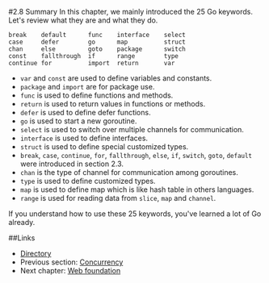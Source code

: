#2.8 Summary
In this chapter, we mainly introduced the 25 Go keywords. Let's review what they are and what they do.

	break    default      func    interface    select
	case     defer        go      map          struct
	chan     else         goto    package      switch
	const    fallthrough  if      range        type
	continue for          import  return       var
	
- `var` and `const` are used to define variables and constants.
- `package` and `import` are for package use.
- `func` is used to define functions and methods.
- `return` is used to return values in functions or methods.
- `defer` is used to define defer functions.
- `go` is used to start a new goroutine.
- `select` is used to switch over multiple channels for communication.
- `interface` is used to define interfaces.
- `struct` is used to define special customized types.
- `break`, `case`, `continue`, `for`, `fallthrough`, `else`, `if`, `switch`, `goto`, `default` were introduced in section 2.3.
- `chan` is the type of channel for communication among goroutines.
- `type` is used to define customized types.
- `map` is used to define map which is like hash table in others languages.
- `range` is used for reading data from `slice`, `map` and `channel`.

If you understand how to use these 25 keywords, you've learned a lot of Go already.

##Links
- [Directory](preface.md)
- Previous section: [Concurrency](02.7.md)
- Next chapter: [Web foundation](03.0.md)